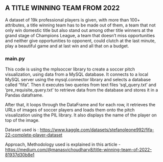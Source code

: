 ## A TITLE WINNING TEAM FROM 2022
A dataset of 19k professional players is given, with more than 100+ attributes, a title winning team has to be made out of them, a team that not only win domestic title but also stand out among other title winners at the grand stage of Champions League, a team that doesn’t miss opportunities and neither give opportunities to opponent, could clutch at the last minute, play a beautiful game and at last win and all that on a budget.

### main.py
This code is using the mplsoccer library to create a soccer pitch visualization, using data from a MySQL database. It connects to a local MySQL server using the mysql.connector library and selects a database called “fifa”. Then it executes two queries from text files ‘sql_query.txt’ and ‘pre_requisite_query.txt’ to retrieve data from the database and stores it in a Pandas dataframe.

After that, it loops through the DataFrame and for each row, it retrieves the URLs of images of soccer players and loads them onto the pitch visualization using the PIL library. It also displays the name of the player on top of the image.


Dataset used is : https://www.kaggle.com/datasets/stefanoleone992/fifa-22-complete-player-dataset

Approach, Methodology used is explained in this article - https://medium.com/@manasvichoudhary8/title-winning-team-of-2022-81937d30b8e1
